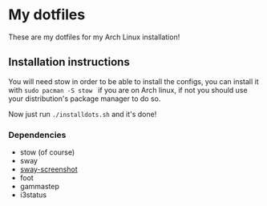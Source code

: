 # My dotfiles

These are my dotfiles for my Arch Linux installation!

## Installation instructions

You will need stow in order to be able to install the configs, you can install it with
```sudo pacman -S stow ```
if you are on Arch linux, if not you should use your distribution's package manager to do so.

Now just run ```./installdots.sh``` and it's done!


### Dependencies

- stow (of course)
- sway
- [sway-screenshot](https://github.com/Gustash/sway-screenshot)
- foot
- gammastep
- i3status
